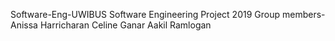 Software-Eng-UWIBUS
Software Engineering Project 2019 Group members- Anissa Harricharan Celine Ganar Aakil Ramlogan
